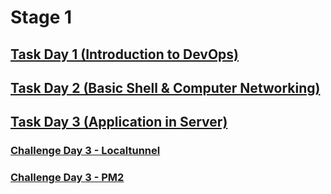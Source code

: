 # Stage 1

## [Task Day 1 (Introduction to DevOps)](https://github.com/wilsonakbar/devops18-dumbways-WilsonAkbar/blob/362c8fd5d93b3113693f48eff7aa477117eb4fdb/Stage%201/Week%201/Day%201/README.md)
## [Task Day 2 (Basic Shell & Computer Networking)](https://github.com/wilsonakbar/devops18-dumbways-WilsonAkbar/blob/362c8fd5d93b3113693f48eff7aa477117eb4fdb/Stage%201/Week%201/Day%202/README.md#basic-shell--computer-networking)
## [Task Day 3 (Application in Server)](https://github.com/wilsonakbar/devops18-dumbways-WilsonAkbar/blob/5c8ea539c58547d17122e86a361453a38b0e60c6/Stage%201/Week%201/Day%203/README.md)
  ### [Challenge Day 3 - Localtunnel](https://github.com/wilsonakbar/devops18-dumbways-WilsonAkbar/blob/5c8ea539c58547d17122e86a361453a38b0e60c6/Stage%201/Week%201/Day%203/LOCALTUNNEL.md)
  ### [Challenge Day 3 - PM2](https://github.com/wilsonakbar/devops18-dumbways-WilsonAkbar/blob/5c8ea539c58547d17122e86a361453a38b0e60c6/Stage%201/Week%201/Day%203/PM2.md)
